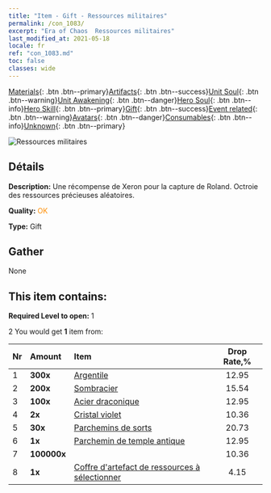 ```yaml
---
title: "Item - Gift - Ressources militaires"
permalink: /con_1083/
excerpt: "Era of Chaos  Ressources militaires"
last_modified_at: 2021-05-18
locale: fr
ref: "con_1083.md"
toc: false
classes: wide
---
```

 [Materials](/ItemsFR/){: .btn .btn--primary}[Artifacts](/ItemsFR/Artifacts/){: .btn .btn--success}[Unit Soul](/ItemsFR/UnitSoul/){: .btn .btn--warning}[Unit Awakening](/ItemsFR/UnitAwakening/){: .btn .btn--danger}[Hero Soul](/ItemsFR/HeroSoul/){: .btn .btn--info}[Hero Skill](/ItemsFR/HeroSkill/){: .btn .btn--primary}[Gift](/ItemsFR/Gift/){: .btn .btn--success}[Event related](/ItemsFR/Events/){: .btn .btn--warning}[Avatars](/ItemsFR/Avatars/){: .btn .btn--danger}[Consumables](/ItemsFR/Consumables/){: .btn .btn--info}[Unknown](/ItemsFR/Unknown/){: .btn .btn--primary}

 ![Ressources militaires](/images/t/i_907132.png)

## Détails
 **Description:** Une récompense de Xeron pour la capture de Roland. Octroie des ressources précieuses aléatoires.

 **Quality:** <span style="color: #FF8C00">OK</span>

 **Type:** Gift

## Gather

  None

## This item contains:

 **Required Level to open:** 1

 2 You would get **1** item  from:

  | Nr | Amount |     Item    | Drop Rate,% |
  |:---|:-------|:------------|:---------:|
  | 1 |  **300x** | [Argentile](/ItemsFR/con_882/) | 12.95 | 
  | 2 |  **200x** | [Sombracier](/ItemsFR/con_881/) | 15.54 | 
  | 3 |  **100x** | [Acier draconique](/ItemsFR/con_880/) | 12.95 | 
  | 4 |  **2x** | [Cristal violet](/ItemsFR/con_720/) | 10.36 | 
  | 5 |  **30x** | [Parchemins de sorts](/ItemsFR/con_694/) | 20.73 | 
  | 6 |  **1x** | [Parchemin de temple antique](/ItemsFR/con_697/) | 12.95 | 
  | 7 |  **100000x** | <i class="fas fa-coins"/> | 10.36 | 
  | 8 |  **1x** | [Coffre d'artefact de ressources à sélectionner](/ItemsFR/con_1084/) | 4.15 | 
